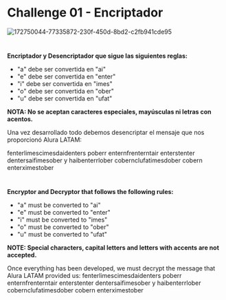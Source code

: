 # Challenge 01 - Encriptador


![172750044-77335872-230f-450d-8bd2-c2fb941cde95](https://user-images.githubusercontent.com/27865066/175985274-df073015-aa56-4f8c-a851-2f1e4a4f9889.png)

#
**Encriptador y Desencriptador que sigue las siguientes reglas:**
- "a" debe ser convertida en "ai"
- "e" debe ser convertida en "enter"
- "i" debe ser convertida en "imes"
- "o" debe ser convertida en "ober"
- "u" debe ser convertida en "ufat"

**NOTA: No se aceptan caracteres especiales, mayúsculas ni letras con acentos.**

Una vez desarrollado todo debemos desencriptar el mensaje que nos proporcionó Alura LATAM:

fenterlimescimesdaidenters poberr enternfrenterntair enterstenter dentersaifimesober y haibenterrlober cobernclufatimesdober cobern enterximestober

#
**Encryptor and Decryptor that follows the following rules:**
- "a" must be converted to "ai"
- "e" must be converted to "enter"
- "i" must be converted to "imes"
- "o" must be converted to "ober"
- "u" must be converted to "ufat"

**NOTE: Special characters, capital letters and letters with accents are not accepted.**

Once everything has been developed, we must decrypt the message that Alura LATAM provided us:
fenterlimescimesdaidenters poberr enternfrenterntair enterstenter dentersaifimesober y haibenterrlober cobernclufatimesdober cobern enterximestober
